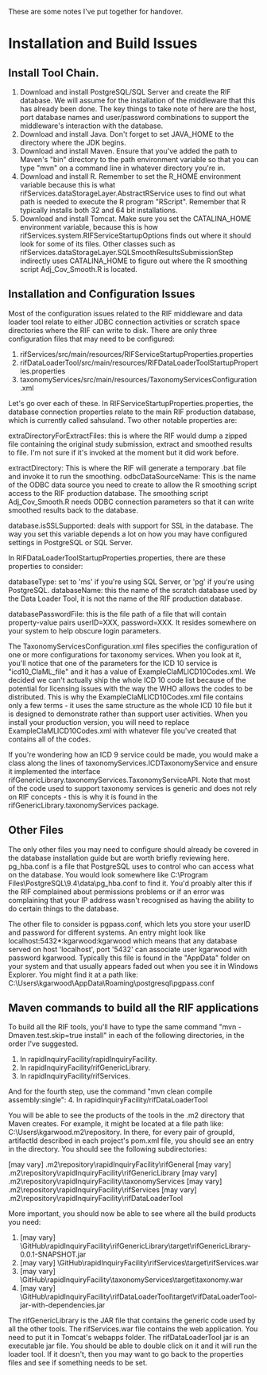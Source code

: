 These are some notes I've put together for handover.

# Installation and Build Issues
## Install Tool Chain.

1. Download and install PostgreSQL/SQL Server and create the RIF database.  We will assume for the installation
of the middleware that this has already been done.  The key things to take note of here are the host, port
database names and user/password combinations to support the middleware's interaction with the database.
2. Download and install Java.  Don't forget to set JAVA_HOME to the directory where the JDK begins.
3. Download and install Maven.  Ensure that you've added the path to Maven's "bin" directory to the path environment
variable so that you can type "mvn" on a command line in whatever directory you're in.
4. Download and install R.  Remember to set the R_HOME environment variable because this is what
rifServices.dataStorageLayer.AbstractRService uses to find out what path is needed to execute the R program
"RScript".  Remember that R typically installs both 32 and 64 bit installations.
5. Download and install Tomcat.  Make sure you set the CATALINA_HOME environment variable, because this is how
rifServices.system.RIFServiceStartupOptions finds out where it should look for some of its files.  Other classes
such as rifServices.dataStorageLayer.SQLSmoothResultsSubmissionStep indirectly uses CATALINA_HOME to figure out
where the R smoothing script Adj_Cov_Smooth.R is located.

## Installation and Configuration Issues
Most of the configuration issues related to the RIF middleware and data loader tool relate to either JDBC connection
activities or scratch space directories where the RIF can write to disk.  There are only three configuration files
that may need to be configured:
1. rifServices/src/main/resources/RIFServiceStartupProperties.properties
2. rifDataLoaderTool/src/main/resources/RIFDataLoaderToolStartupProperties.properties
3. taxonomyServices/src/main/resources/TaxonomyServicesConfiguration.xml


Let's go over each of these.  In RIFServiceStartupProperties.properties, the database connection properties relate to
the main RIF production database, which is currently called sahsuland. Two other notable properties are:

extraDirectoryForExtractFiles: this is where the RIF would dump a zipped file containing the original study submission,
extract and smoothed results to file.  I'm not sure if it's invoked at the moment but it did work before.

extractDirectory: This is where the RIF will generate a temporary .bat file and invoke it to run the smoothing.
odbcDataSourceName: This is the name of the ODBC data source you need to create to allow the R smoothing script access
to the RIF production database.  The smoothing script Adj_Cov_Smooth.R needs ODBC connection parameters so that it can
write smoothed results back to the database.

database.isSSLSupported: deals with support for SSL in the database.  The way you set this variable depends a lot on
how you may have configured settings in PostgreSQL or SQL Server.

In RIFDataLoaderToolStartupProperties.properties, there are these properties to consider:

databaseType: set to 'ms' if you're using SQL Server, or 'pg' if you're using PostgreSQL.
databaseName: this the name of the scratch database used by the Data Loader Tool, it is not the name of the RIF production
database.

databasePasswordFile: this is the file path of a file that will contain property-value pairs userID=XXX, password=XXX.
It resides somewhere on your system to help obscure login parameters.

The TaxonomyServicesConfiguration.xml files specifies the configuration of one or more configurations for taxonomy services. When you look at it, you'll notice that one of the parameters for the ICD 10 service is "icd10_ClaML_file" and it has a value of ExampleClaMLICD10Codes.xml.  We decided we can't actually ship the whole ICD 10 code list because of the potential for licensing issues with the way the WHO allows the codes to be distributed.  This is why the ExampleClaMLICD10Codes.xml file contains only a few terms - it uses the same structure as the whole ICD 10 file but it is designed to demonstrate rather than support user activities.  When you install your production version, you will need to replace ExampleClaMLICD10Codes.xml with whatever file you've created that contains all of the codes.

If you're wondering how an ICD 9 service could be made, you would make a class along the lines of taxonomyServices.ICDTaxonomyService and ensure it implemented the interface
rifGenericLibrary.taxonomyServices.TaxonomyServiceAPI.  Note that most of the code used to support taxonomy services is
generic and does not rely on RIF concepts - this is why it is found in the rifGenericLibrary.taxonomyServices package.


## Other Files
The only other files you may need to configure should already be covered in the database installation guide but are worth
briefly reviewing here.  pg_hba.conf is a file that PostgreSQL uses to control who can access what on the database. You
would look somewhere like C:\Program Files\PostgreSQL\9.4\data\pg_hba.conf to find it.  You'd proably alter this if the RIF complained about permissions problems or if an error was complaining that your IP address wasn't recognised as having
the ability to do certain things to the database.

The other file to consider is pgpass.conf, which lets you store your userID and password for different systems.  An entry
might look like localhost:5432*:kgarwood:kgarwood which means that any database served on host 'localhost', port '5432'
can associate user kgarwood with password kgarwood.  Typically this file is found in the "AppData" folder on your system
and that usually appears faded out when you see it in Windows Explorer.  You might find it at a path like:
C:\Users\kgarwood\AppData\Roaming\postgresql\pgpass.conf

## Maven commands to build all the RIF applications

To build all the RIF tools, you'll have to type the same command "mvn -Dmaven.test.skip=true install" in each of the
following directories, in the order I've suggested.

1. In rapidInquiryFacility/rapidInquiryFacility.
2. In rapidInquiryFacility/rifGenericLibrary.
3. In rapidInquiryFacility/rifServices.

And for the fourth step, use the command "mvn clean compile assembly:single":
4. In rapidInquiryFacility/rifDataLoaderTool

You will be able to see the products of the tools in the .m2 directory that Maven creates.  For example, it might be located at a file path like: C:\Users\kgarwood\.m2\repository.  In there, for every pair of groupId, artifactId described in each project's pom.xml file, you should see an entry in the directory.  You should see the following subdirectories:

[may vary] \.m2\repository\rapidInquiryFacility\rifGeneral
[may vary] \.m2\repository\rapidInquiryFacility\rifGenericLibrary
[may vary] \.m2\repository\rapidInquiryFacility\taxonomyServices
[may vary] \.m2\repository\rapidInquiryFacility\rifServices
[may vary] \.m2\repository\rapidInquiryFacility\rifDataLoaderTool

More important, you should now be able to see where all the build products you need:

1. [may vary] \GitHub\rapidInquiryFacility\rifGenericLibrary\target\rifGenericLibrary-0.0.1-SNAPSHOT.jar
2. [may vary] \GitHub\rapidInquiryFacility\rifServices\target\rifServices.war
3. [may vary] \GitHub\rapidInquiryFacility\taxonomyServices\target\taxonomy.war
4. [may vary] \GitHub\rapidInquiryFacility\rifDataLoaderTool\target\rifDataLoaderTool-jar-with-dependencies.jar

The rifGenericLibrary is the JAR file that contains the generic code used by all the other tools.  The rifServices.war
file contains the web application.  You need to put it in Tomcat's webapps folder.  The rifDataLoaderTool jar
is an executable jar file.  You should be able to double click on it and it will run the loader tool.  If it doesn't,
then you may want to go back to the properties files and see if something needs to be set.


